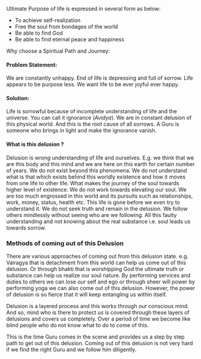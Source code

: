 Ultimate Purpose of life is expressed in several form as below: 
- To achieve self-realization 
- Free the soul from bondages of the world 
- Be able to find God 
- Be able to find eternal peace and happiness 

Why choose a Spiritual Path and Journey: 

#### Problem Statement: 
We are constantly unhappy. End of life is depressing and full of sorrow. Life appears to be purpose less. We want life to be ever joyful ever happy. 

#### Solution: 
Life is sorrowful because of incomplete understanding of life and the universe. You can call it ignorance (*Avidya*). We are in constant delusion of this physical world. And this is the root cause of all sorrows. A Guru is someone who brings in light and make the ignorance vanish. 

#### What is this delusion ? 
Delusion is wrong understanding of life and ourselves. E.g. we think that we are this body and this mind and we are here on this earth for certain number of years. We do not exist beyond this phenomena. We do not understand what is that which exists behind this worldly existence and how it moves from one life to other life. What makes the journey of the soul towards higher level of existence. We do not work towards elevating our soul. We are too much engrossed in this world and its pursuits such as relationships, work, money, status, health etc. This life is gone before we even try to understand it. We do not seek truth and remain in the delusion. We follow others mindlessly without seeing who are we following. All this faulty understanding and not knowing about the real substance i.e. soul leads us towards sorrow. 

### Methods of coming out of this Delusion
There are various approaches of coming out from this delusion state. e.g. Vairagya that is detachment from this world can help us come out of this delusion. Or through bhakti that is worshipping God the ultimate truth or substance can help us realize our soul nature. By performing services and duties to others we can lose our self and ego or through sheer will power by performing yoga we can also come out of this delusion. However, the power of delusion is so fierce that it will keep entangling us within itself. 


Delusion is a layered process and this works through our conscious mind. And so, mind who is there to protect us is covered through these layers of delusions and covers us completely. Over a period of time we become like blind people who do not know what to do to come of this. 

This is the time Guru comes in the scene and provides us a step by step path to get out of this delusion. Coming out of this delusion is not very hard if we find the right Guru and we follow him diligently. 